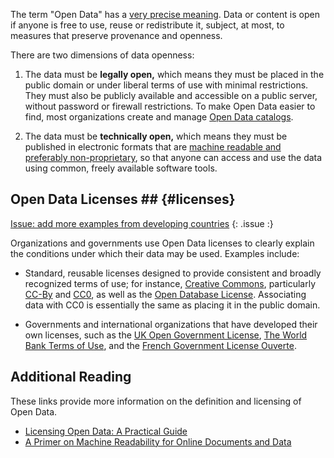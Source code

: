 The term "Open Data" has a [very precise meaning](http://opendefinition.org). Data or content is open if anyone is free to use, reuse or redistribute it, subject, at most, to measures that preserve provenance and openness.

There are two dimensions of data openness: 

1. The data must be **legally open,** which means they must be placed in the public domain or under liberal terms of use with minimal restrictions. They must also be publicly available and accessible on a public server, without password or firewall restrictions. To make Open Data easier to find, most organizations create and manage [Open Data catalogs](essentials.html#examples).

2. The data must be **technically open,** which means they must be published in electronic formats that are [machine readable and preferably non-proprietary](http://opendatahandbook.org/en/appendices/file-formats.html),
so that anyone can access and use the data using common, freely available software tools.  

## Open Data Licenses ## {#licenses}

[Issue: add more examples from developing countries](https://github.com/tgherzog/wbg-ogdtoolkit/issues/18)
{: .issue :}

Organizations and governments use Open Data licenses to clearly explain the conditions under which their data may be used. Examples include:

* <span></span>Standard, reusable licenses designed to provide consistent and broadly recognized terms of use; for instance, [Creative Commons](http://creativecommons.org), particularly
[CC-By](http://creativecommons.org/licenses/by/4.0) and [CC0](http://creativecommons.org/publicdomain/zero/1.0/),
as well as the [Open Database License](http://opendatacommons.org/licenses/odbl/). Associating data with CC0 is essentially the same as placing it in the public domain.

* <span></span>Governments and international organizations that have developed their own licenses, such as the
[UK Open Government License](http://www.nationalarchives.gov.uk/doc/open-government-licence/), [The World Bank Terms of Use](http://data.worldbank.org/summary-terms-of-use), and the
[French Government License Ouverte](http://www.scribd.com/doc/69411439/French-PSI-Re-Use-Licence-Licence-Ouverte-Open-Licence-ENG).

## Additional Reading

These links provide more information on the definition and licensing of Open Data.

* [Licensing Open Data: A Practical Guide](http://discovery.ac.uk/files/pdf/Licensing_Open_Data_A_Practical_Guide.pdf)
* [A Primer on Machine Readability for Online Documents and Data](https://www.data.gov/developers/blog/primer-machine-readability-online-documents-and-data)
